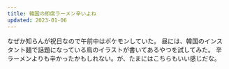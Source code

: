 ```yaml
---
title: 韓国の即席ラーメン辛いよね
updated: 2023-01-06
---
```


なぜか知らんが祝日なので午前中はポケモンしていた。
昼には、韓国のインスタント麺で話題になっている鳥のイラストが書いてあるやつを試してみた。
辛ラーメンよりも辛かったかもしれない。が、たまにはこちらもいい感じだな。
